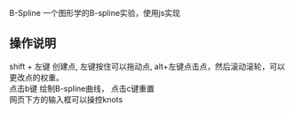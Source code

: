 B-Spline
一个图形学的B-spline实验，使用js实现
## 操作说明
shift + 左键 创建点, 左键按住可以拖动点, alt+左键点击点，然后滚动滚轮，可以更改点的权重。  
点击b键 绘制B-spline曲线， 点击c键重置  
网页下方的输入框可以操控knots  
